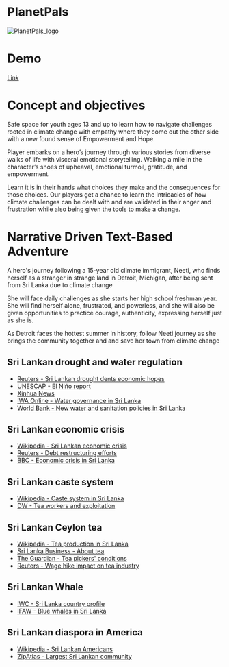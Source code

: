
# PlanetPals
![PlanetPals_logo](https://github.com/01001101CK/PlanetPals/assets/112290188/14f011bc-71fe-44b0-bcf2-b8abf21ce4db)
# Demo 
[Link](https://drive.google.com/file/d/1aUt1cIs3enHO0-_YcLFU8zGVpiPwwe8c/view?usp=share_link)

# Concept and objectives

Safe space for youth ages 13 and up to learn how to navigate challenges rooted in climate change with empathy where they come out the other side with a new found sense of Empowerment and Hope. 

Player embarks on a hero’s journey through various stories from diverse walks of life with visceral emotional storytelling. Walking a mile in the character’s shoes of upheaval, emotional turmoil, gratitude, and empowerment. 

Learn it is in their hands what choices they make and the consequences for those choices. Our players get a chance to learn the intricacies of how climate challenges can be dealt with and are validated in their anger and frustration while also being given the tools to make a change.

# Narrative Driven Text-Based Adventure 
A hero's journey following a 15-year old climate immigrant, Neeti, who finds herself as a stranger in strange land in Detroit, Michigan, after being sent from Sri Lanka due to climate change

She will face daily challenges as she starts her high school freshman year. She will find herself alone, frustrated, and powerless, and she will also be given opportunities to practice courage, authenticity, expressing herself just as she is. 

As Detroit faces the hottest summer in history, follow Neeti journey as she brings the community together and and save her town from climate change 


## Sri Lankan drought and water regulation
- [Reuters - Sri Lankan drought dents economic hopes](https://www.reuters.com/world/asia-pacific/drought-dents-sri-lankas-economic-hopes-farmers-livelihood-2023-08-29/)
- [UNESCAP - El Niño report](https://www.unescap.org/sites/default/files/El%20Nino%20report-%20finalized%20ESCAP07082017.pdf)
- [Xinhua News](https://english.news.cn/20230822/539a1b6e06b042859c7692febce071f7/c.html)
- [IWA Online - Water governance in Sri Lanka](https://iwaponline.com/wp/article/23/2/255/80096/A-review-on-water-governance-in-Sri-Lanka-the)
- [World Bank - New water and sanitation policies in Sri Lanka](https://www.worldbank.org/en/news/feature/2021/08/31/sri-lanka-needs-new-water-and-sanitation-policies-to-unlock-investment-barriers)

## Sri Lankan economic crisis
- [Wikipedia - Sri Lankan economic crisis](https://en.wikipedia.org/wiki/Sri_Lankan_economic_crisis_(2019%E2%80%93present))
- [Reuters - Debt restructuring efforts](https://www.reuters.com/markets/asia/sri-lankas-economic-crisis-debt-restructuring-efforts-2024-04-16)
- [BBC - Economic crisis in Sri Lanka](https://www.bbc.com/news/world-61028138)

## Sri Lankan caste system
- [Wikipedia - Caste system in Sri Lanka](https://en.wikipedia.org/wiki/Caste_system_in_Sri_Lanka)
- [DW - Tea workers and exploitation](https://www.dw.com/en/sri-lanka-tea-workers-and-a-legacy-of-exploitation/a-55006963)

## Sri Lankan Ceylon tea
- [Wikipedia - Tea production in Sri Lanka](https://en.wikipedia.org/wiki/Tea_production_in_Sri_Lanka)
- [Sri Lanka Business - About tea](https://www.srilankabusiness.com/tea/about-tea/)
- [The Guardian - Tea pickers' conditions](https://www.theguardian.com/global-development/2023/may/23/we-give-our-blood-so-they-live-comfortably-sri-lankas-tea-pickers-say-they-go-hungry-and-live-in-squalor)
- [Reuters - Wage hike impact on tea industry](https://www.reuters.com/markets/asia/sri-lankas-tea-producers-warn-70-wage-hike-will-hit-industry-2024-05-27/)

## Sri Lankan Whale
- [IWC - Sri Lanka country profile](https://wwhandbook.iwc.int/en/country-profiles/sri-lanka)
- [IFAW - Blue whales in Sri Lanka](https://www.ifaw.org/journal/blue-whales-future-sri-lanka)

## Sri Lankan diaspora in America
- [Wikipedia - Sri Lankan Americans](https://en.wikipedia.org/wiki/Sri_Lankan_Americans)
- [ZipAtlas - Largest Sri Lankan community](https://zipatlas.com/us/mi/city-comparison/largest-sri-lankan-community.htm)

